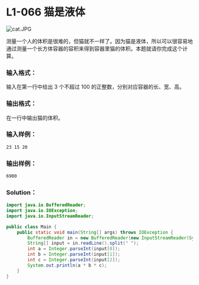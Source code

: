 # L1-066 猫是液体

![cat.JPG](https://images.ptausercontent.com/d5ae2430-b2b4-47b9-aaf6-ad15f5babbf6.JPG)

测量一个人的体积是很难的，但猫就不一样了。因为猫是液体，所以可以很容易地通过测量一个长方体容器的容积来得到容器里猫的体积。本题就请你完成这个计算。

### 输入格式：

输入在第一行中给出 3 个不超过 100 的正整数，分别对应容器的长、宽、高。

### 输出格式：

在一行中输出猫的体积。

### 输入样例：

```tex
23 15 20
```

### 输出样例：

```tex
6900
```

### Solution：

```java
import java.io.BufferedReader;
import java.io.IOException;
import java.io.InputStreamReader;

public class Main {
    public static void main(String[] args) throws IOException {
        BufferedReader in = new BufferedReader(new InputStreamReader(System.in));
        String[] input = in.readLine().split(" ");
        int a = Integer.parseInt(input[0]);
        int b = Integer.parseInt(input[1]);
        int c = Integer.parseInt(input[2]);
        System.out.println(a * b * c);
    }
}
```
